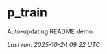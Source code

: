 # p_train

Auto-updating README demo.

<!--START_SECTION:status-->
_Last run: 2025-10-24 09:22 UTC_
<!--END_SECTION:status-->




























































































































































































































































































































































































































































































































































































































































































































































































































































































































































































































































































































































































































































































































































































































































































































